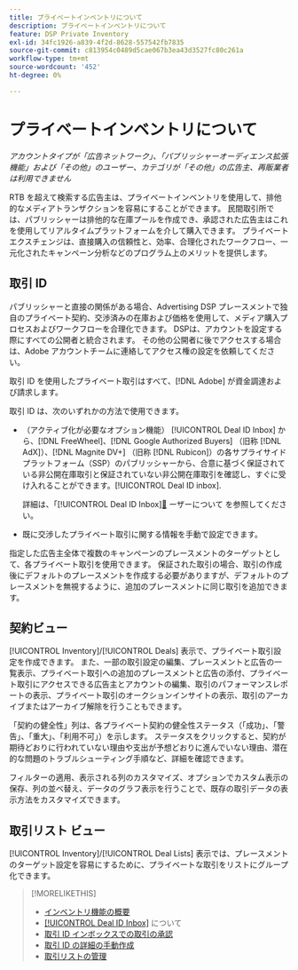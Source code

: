 ```yaml
---
title: プライベートインベントリについて
description: プライベートインベントリについて
feature: DSP Private Inventory
exl-id: 34fc1926-a839-4f2d-8628-557542fb7835
source-git-commit: c813954c0489d5cae067b3ea43d3527fc80c261a
workflow-type: tm+mt
source-wordcount: '452'
ht-degree: 0%

---
```


# プライベートインベントリについて

*アカウントタイプが「広告ネットワーク」、「パブリッシャーオーディエンス拡張機能」および「その他」のユーザー、カテゴリが「その他」の広告主、再販業者は利用できません*

RTB を超えて検索する広告主は、プライベートインベントリを使用して、排他的なメディアトランザクションを容易にすることができます。 民間取引所では、パブリッシャーは排他的な在庫プールを作成でき、承認された広告主はこれを使用してリアルタイムプラットフォームを介して購入できます。 プライベートエクスチェンジは、直接購入の信頼性と、効率、合理化されたワークフロー、一元化されたキャンペーン分析などのプログラム上のメリットを提供します。

## 取引 ID

パブリッシャーと直接の関係がある場合、Advertising DSP プレースメントで独自のプライベート契約、交渉済みの在庫および価格を使用して、メディア購入プロセスおよびワークフローを合理化できます。 DSPは、アカウントを設定する際にすべての公開者と統合されます。 その他の公開者に後でアクセスする場合は、Adobe アカウントチームに連絡してアクセス権の設定を依頼してください。<!-- + sentence from Ramey? (no longer here) about how we certify the publishers -->

取引 ID を使用したプライベート取引はすべて、[!DNL Adobe] が資金調達および請求します。

取引 ID は、次のいずれかの方法で使用できます。

* （アクティブ化が必要なオプション機能） [!UICONTROL Deal ID Inbox] から、[!DNL FreeWheel]、[!DNL Google Authorized Buyers] （旧称 [!DNL AdX]）、[!DNL Magnite DV+] （旧称 [!DNL Rubicon]）の各サプライサイドプラットフォーム（SSP）のパブリッシャーから、合意に基づく保証されている非公開在庫取引と保証されていない非公開在庫取引を確認し、すぐに受け入れることができます。[!UICONTROL Deal ID inbox].

  詳細は、「[!UICONTROL Deal ID Inbox][&#128279;](deal-id-inbox-about.md) ーザーについて  を参照してください。

* 既に交渉したプライベート取引に関する情報を手動で設定できます。

指定した広告主全体で複数のキャンペーンのプレースメントのターゲットとして、各プライベート取引を使用できます。 保証された取引の場合、取引の作成後にデフォルトのプレースメントを作成する必要がありますが、デフォルトのプレースメントを無視するように、追加のプレースメントに同じ取引を追加できます。

## 契約ビュー

[!UICONTROL Inventory]/[!UICONTROL Deals] 表示で、プライベート取引設定を作成できます。 また、一部の取引設定の編集、プレースメントと広告の一覧表示、プライベート取引への追加のプレースメントと広告の添付、プライベート取引にアクセスできる広告主とアカウントの編集、取引のパフォーマンスレポートの表示、プライベート取引のオークションインサイトの表示、取引のアーカイブまたはアーカイブ解除を行うこともできます。<!-- ; or edit the attribute tags for a deal -->

「契約の健全性」列は、各プライベート契約の健全性ステータス（「成功」、「警告」、「重大」、「利用不可」）を示します。 ステータスをクリックすると、契約が期待どおりに行われていない理由や支出が予想どおりに進んでいない理由、潜在的な問題のトラブルシューティング手順など、詳細を確認できます。

フィルターの適用、表示される列のカスタマイズ、オプションでカスタム表示の保存、列の並べ替え、データのグラフ表示を行うことで、既存の取引データの表示方法をカスタマイズできます。

## 取引リスト ビュー

[!UICONTROL Inventory]/[!UICONTROL Deal Lists] 表示では、プレースメントのターゲット設定を容易にするために、プライベートな取引をリストにグループ化できます。

>[!MORELIKETHIS]
>
>* [ インベントリ機能の概要 ](/help/dsp/inventory/inventory-overview.md)
>* [[!UICONTROL Deal ID Inbox]](/help/dsp/inventory/deal-id-inbox-about.md) について
>* [ 取引 ID インボックスでの取引の承認 ](deal-id-inbox-accept.md)
>* [ 取引 ID の詳細の手動作成 ](deal-id-create.md)
>* [ 取引リストの管理 ](/help/dsp/inventory/lists-deals-manage.md)
